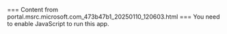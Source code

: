 === Content from portal.msrc.microsoft.com_473b47b1_20250110_120603.html ===
You need to enable JavaScript to run this app.
